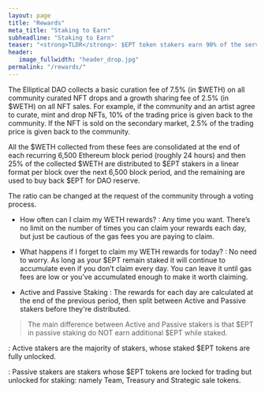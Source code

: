 ```yaml
---
layout: page
title: "Rewards"
meta_title: "Staking to Earn"
subheadline: "Staking to Earn"
teaser: "<strong>TLDR</strong>: $EPT token stakers earn 90% of the service fees including curation fees and growth sharing fees. The Elliptical DAO Membership NFT holders share the remaining 10% of the service fees collected from curation and trading. The reward ratio can be changed through the DAO Improvement Proposals."
header:
   image_fullwidth: "header_drop.jpg"
permalink: "/rewards/"
---
```

The Elliptical DAO collects a basic curation fee of 7.5% (in $WETH) on all community curated NFT drops and a growth sharing fee of 2.5% (in $WETH) on all NFT sales. For example, if the community and an artist agree to curate, mint and drop NFTs, 10% of the trading price is given back to the community. If the NFT is sold on the secondary market, 2.5% of the trading price is given back to the community.

All the $WETH collected from these fees are consolidated at the end of each recurring 6,500 Ethereum block period (roughly 24 hours) and then 25% of the collected $WETH are distributed to $EPT stakers in a linear format per block over the next 6,500 block period, and the remaining are used to buy back $EPT for DAO reserve.

The ratio can be changed at the request of the community through a voting process.

- How often can I claim my WETH rewards?
: Any time you want. There’s no limit on the number of times you can claim your rewards each day, but just be cautious of the gas fees you are paying to claim.

- What happens if I forget to claim my WETH rewards for today?
: No need to worry. As long as your $EPT remain staked it will continue to accumulate even if you don’t claim every day. You can leave it until gas fees are low or you’ve accumulated enough to make it worth claiming.

- Active and Passive Staking
: The rewards for each day are calculated at the end of the previous period, then split between Active and Passive stakers before they're distributed.
> The main difference between Active and Passive stakers is that $EPT in passive staking do NOT earn additional $EPT while staked.

  : Active stakers are the majority of stakers, whose staked $EPT tokens are fully unlocked.

  : Passive stakers are stakers whose $EPT tokens are locked for trading but unlocked for staking: namely Team, Treasury and Strategic sale tokens.
